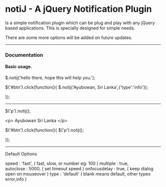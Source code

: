 notiJ - A jQuery Notification Plugin
=====
Is a simple notification plugin which can be plug and play with any jQuery based applications. This is specially designed for simple needs.

There are some more options will be added on future updates.  

***

### Documentation

#### Basic usage.

$.notij('hello there, hope this will help you.');

$('#btn').click(function(){
		$.notij('Ayubowan, Sri Lanka',{'type':'info'});

});

***

$('p').notij();

&lt;p&gt; Ayubowan Sri Lanka &lt;/p&gt;

$('#btn').click(function(){
		$('p').notij();

});

***

Default Options

speed			: 'fast',  		( fast, slow, or number eg: 100 )
multiple		: true, 	
autoclose		: 5000, 		( set timeout speed )
onfocusdelay	: true, 		( keep dialog open on mouseover )
type 			: 'default' 	( blank means default, other types error,info )

